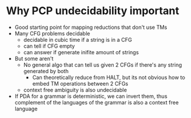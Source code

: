 # Why PCP undecidability important
- Good starting point for mapping reductions that don't use TMs
- Many CFG problems decidable
	- decidable in cubic time if a string is in a CFG
	- can tell if CFG empty
	- can answer if generate inifite amount of strings
- But some aren't
	- No general algo that can tell us given 2 CFGs if there's any string generated by both
		- Can theoretically reduce from HALT, but its not obvious how to embed TM operations between 2 CFGs
	- context free ambiguity is also undecidable
- If PDA for a grammar is deterministic, we can invert them, thus complement of the languages of the grammar is also a context free language